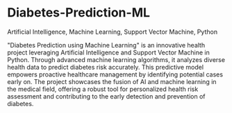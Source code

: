 # Diabetes-Prediction-ML
Artificial Intelligence, Machine Learning, Support Vector Machine, Python

"Diabetes Prediction using Machine Learning" is an innovative health project leveraging Artificial Intelligence and Support Vector Machine in Python. Through advanced machine learning algorithms, it analyzes diverse health data to predict diabetes risk accurately. This predictive model empowers proactive healthcare management by identifying potential cases early on. The project showcases the fusion of AI and machine learning in the medical field, offering a robust tool for personalized health risk assessment and contributing to the early detection and prevention of diabetes.
